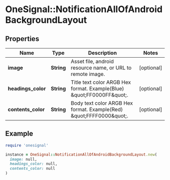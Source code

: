 # OneSignal::NotificationAllOfAndroidBackgroundLayout

## Properties

| Name | Type | Description | Notes |
| ---- | ---- | ----------- | ----- |
| **image** | **String** | Asset file, android resource name, or URL to remote image. | [optional] |
| **headings_color** | **String** | Title text color ARGB Hex format. Example(Blue) \&quot;FF0000FF\&quot;. | [optional] |
| **contents_color** | **String** | Body text color ARGB Hex format. Example(Red) \&quot;FFFF0000\&quot;. | [optional] |

## Example

```ruby
require 'onesignal'

instance = OneSignal::NotificationAllOfAndroidBackgroundLayout.new(
  image: null,
  headings_color: null,
  contents_color: null
)
```

